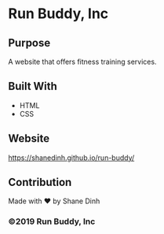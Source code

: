 # Run Buddy, Inc

## Purpose
A website that offers fitness training services. 

## Built With
* HTML
* CSS

## Website
https://shanedinh.github.io/run-buddy/

## Contribution
Made with ❤️ by Shane Dinh

### ©️2019 Run Buddy, Inc 
